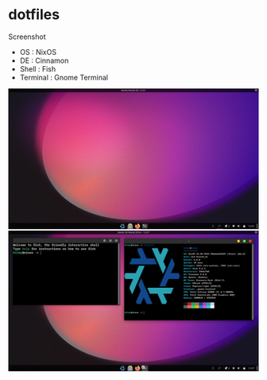 # dotfiles
Screenshot
- OS : NixOS
- DE : Cinnamon
- Shell : Fish
- Terminal : Gnome Terminal
<img src="media/home.png">
<img src="media/c_terminal.png">
